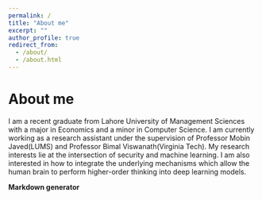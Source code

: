 ```yaml
---
permalink: /
title: "About me"
excerpt: ""
author_profile: true
redirect_from: 
  - /about/
  - /about.html
---
```



About me
======
I am a recent graduate from Lahore University of Management Sciences with a major in Economics and a minor in Computer Science. I am currently working as a research assistant under the supervision of Professor Mobin Javed(LUMS) and Professor Bimal Viswanath(Virginia Tech). My research interests lie at the intersection of security and machine learning. I am also interested in how to integrate the underlying mechanisms which allow the human brain to perform higher-order thinking into deep learning models.

**Markdown generator**


